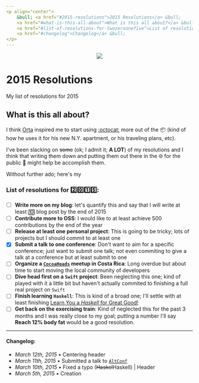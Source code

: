 ```yaml
---
<p align="center">
    &bull; <a href="#2015-resolutions">2015 Resolutions</a> &bull; 
    <a href="#what-is-this-all-about">What is this all about?</a> &bull; 
    <a href="#list-of-resolutions-for-twozeroonefive">List of resolutions</a> &bull; 
    <a href="#changelog">Changelog</a> &bull;
</p>
---
```


<p align="center">
<a href="https://giphy.com/gifs/tmnt-nickelodeon-teenage-mutant-ninja-turtles-mikey-mJPCLMIhq5G48"><img src="http://i.giphy.com/mJPCLMIhq5G48.gif" /></a>
</p>

# 2015 Resolutions
My list of resolutions for 2015

## What is this all about?
I think [Orta][orta] inspired me to start using [:octocat:][github] more out of the :package: (kind of how he uses it for his new N.Y. apartment, or his traveling plans, etc).

I've been slacking on ~~some~~ (ok; I admit it; **A LOT**) of my resolutions and I think that writing them down and putting them out there in the :globe_with_meridians: for the public :eyes: might help be accomplish them.

Without further ado; here's my 

### List of resolutions for :two::zero::one::five::
- [ ] **Write more on my blog**: let's quantify this and say that I will write at least :keycap_ten: blog post by the end of 2015
- [ ] **Contribute more to OSS**: I would like to at least achieve 500 contributions by the end of the year
- [ ] **Release at least one personal project**: This is going to be tricky; lots of projects but I should commit to at least one
- [x] **Submit a talk to one conference**: Don't want to aim for a specific conference; just want to submit one talk; not even commiting to give a talk at a conference but at least submit to one
- [ ] **Organize a [`CocoaHeads`][cocoaheads] meetup in Costa Rica**: Long overdue but about time to start moving the local community of developers
- [ ] **Dive head first on a `Swift` project**: Been neglecting this one; kind of played with it a little bit but haven't actually commited to finishing a full real project on `Swift`
- [ ] **Finish learning `Haskell`**: This is kind of a broad one; I'll settle with at least finishing [Learn You a _Haskell_ for Great Good!][haskell]
- [ ] **Get back on the exercising train**: Kind of neglected this for the past 3 months and I was really close to my goal; putting a number I'll say **Reach 12% body fat** would be a good resolution.

---
#### Changelog:

- _March 12th, 2015_ &bull; Centering header
- _March 11th, 2015_  &bull; Submitted a talk to [`AltConf`](http://altconf.com/)
- _March 10th, 2015_  &bull; Fixed a typo (~~Haskel~~Haskell) | Header
- _March 5th, 2015_ &bull; Creation

[orta]:http://orta.io
[github]:https://github.com
[cocoaheads]: http://cocoaheads.org/
[haskell]:http://learnyouahaskell.com/

